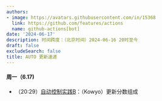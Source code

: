 ```yaml
---
authors:
- image: https://avatars.githubusercontent.com/in/15368
  link: https://github.com/features/actions
  name: github-actions[bot]
date: '2024-06-17'
description: 时间跨度：（北京时间）2024-06-16 20时至今
draft: false
excludeSearch: false
title: AUTO 更新速递
---
```


#### 周一（6.17) 

- （20:29）[自动控制实践B](https://github.com/HITSZ-OpenAuto/AUTO3002B)：（Kowyo）更新分数组成

